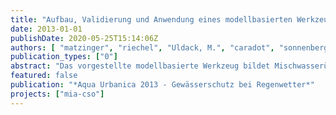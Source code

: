 ```yaml
---
title: "Aufbau, Validierung und Anwendung eines modellbasierten Werkzeugs für die immissionsbasierte Maßnahmenplanung im Berliner Mischwassersystem"
date: 2013-01-01
publishDate: 2020-05-25T15:14:06Z
authors: [ "matzinger", "riechel", "Uldack, M.", "caradot", "sonnenberg", "rouault", "Pawlowsky-Reusing, E.", "Heinzmann, B.", "von Seggern, D." ]
publication_types: ["0"]
abstract: "Das vorgestellte modellbasierte Werkzeug bildet Mischwasserüberläufe aus dem Berliner Mischkanalsystem und deren kurzfriste Auswirkungen im Gewässer ab. Es soll für die Maßnahmenplanung und die Berechnung von Zukunftsszenarien verwendet werden. Das Werkzeug zeigt eine gute Übereinstimmung mit Messungen bezüglich des Verlaufes der Sauerstoffkonzentration im Gewässer und des Auftretens kritischer Bedingungen für die Fischfauna. Eine Szenarienuntersuchung für ein Extremjahr zeigt, dass durch die bis zum Jahr 2020 geplante Stauraumvergrößerung die Häufigkeit fischkritischer Bedingungen im Gewässer bereits um ein Drittel reduziert werden kann. Eine Reduktion um ein zusätzliches Drittel wäre durch weitergehende Maßnahmen im Bereich der Entsiegelung möglich. Die verbleibenden fischkritischen Bedingungen sind das Ergebnis von sehr starken Regenereignissen und können kaum verhindert werden. Eine durch Klimaveränderung erhöhte oder reduzierte Regenintensität im Sommer hätte starken Einfluss auf das Auftreten fischkritischer Bedingungen; die erwartete Temperaturerhöhung würde hingegen hauptsächlich die Sauerstoffsituation bei Trockenwetter verschlechtern."
featured: false
publication: "*Aqua Urbanica 2013 - Gewässerschutz bei Regenwetter*"
projects: ["mia-cso"]
---
```


